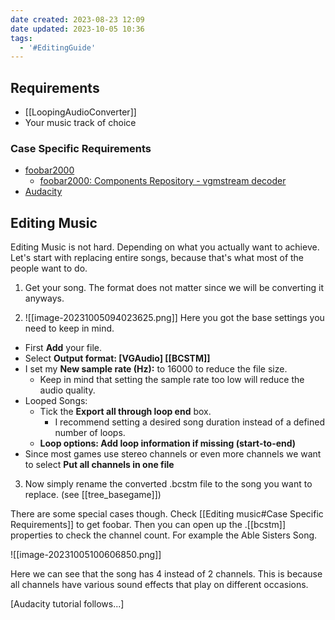 ```yaml
---
date created: 2023-08-23 12:09
date updated: 2023-10-05 10:36
tags:
  - '#EditingGuide'
---
```


## Requirements

- [[LoopingAudioConverter]]
- Your music track of choice

### Case Specific Requirements

- [foobar2000](https://www.foobar2000.org/download)
  - [foobar2000: Components Repository - vgmstream decoder](https://www.foobar2000.org/components/view/foo_input_vgmstream)
- [Audacity](https://www.audacityteam.org/download/)

## Editing Music

Editing Music is not hard. Depending on what you actually want to achieve.
Let's start with replacing entire songs, because that's what most of the people want to do.

1. Get your song.
   The format does not matter since we will be converting it anyways.

2. ![[image-20231005094023625.png]]
   Here you got the base settings you need to keep in mind.

- First **Add** your file.
- Select **Output format: [VGAudio] [[BCSTM]]**
- I set my **New sample rate (Hz):** to 16000 to reduce the file size.
  - Keep in mind that setting the sample rate too low will reduce the audio quality.
- Looped Songs:
  - Tick the **Export all through loop end** box.
    - I recommend setting a desired song duration instead of a defined number of loops.
  - **Loop options: Add loop information if missing (start-to-end)**
- Since most games use stereo channels or even more channels we want to select **Put all channels in one file**

3. Now simply rename the converted .bcstm file to the song you want to replace. (see [[tree_basegame]])

There are some special cases though.
Check [[Editing music#Case Specific Requirements]] to get foobar.
Then you can open up the .[[bcstm]] properties to check the channel count.
For example the Able Sisters Song.

![[image-20231005100606850.png]]

Here we can see that the song has 4 instead of 2 channels.
This is because all channels have various sound effects that play on different occasions.

[Audacity tutorial follows...]
